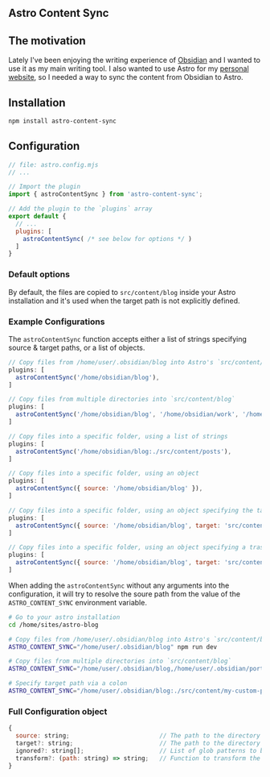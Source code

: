 ## Astro Content Sync

## The motivation
Lately I've been enjoying the writing experience of [Obsidian](https://obsidian.md/) and I wanted to use it as my main writing tool.
I also wanted to use Astro for my [personal website](https://www.falexandrou.com/), so I needed a way to sync the content from Obsidian to Astro.

## Installation

```bash
npm install astro-content-sync
```

## Configuration

```js
// file: astro.config.mjs
// ...

// Import the plugin
import { astroContentSync } from 'astro-content-sync';

// Add the plugin to the `plugins` array
export default {
  // ...
  plugins: [
    astroContentSync( /* see below for options */ )
  ]
}
```

### Default options

By default, the files are copied to `src/content/blog` inside your Astro installation and it's used when the target path is not explicitly defined.

### Example Configurations

The `astroContentSync` function accepts either a list of strings specifying source & target paths, or a list of objects.

```js
// Copy files from /home/user/.obsidian/blog into Astro's `src/content/blog` directory
plugins: [
  astroContentSync('/home/obsidian/blog'),
]

// Copy files from multiple directories into `src/content/blog`
plugins: [
  astroContentSync('/home/obsidian/blog', '/home/obsidian/work', '/home/obsidian/portfolio'),
]

// Copy files into a specific folder, using a list of strings
plugins: [
  astroContentSync('/home/obsidian/blog:./src/content/posts'),
]

// Copy files into a specific folder, using an object
plugins: [
  astroContentSync({ source: '/home/obsidian/blog' }),
]

// Copy files into a specific folder, using an object specifying the target path
plugins: [
  astroContentSync({ source: '/home/obsidian/blog', target: 'src/content/blog' }),
]

// Copy files into a specific folder, using an object specifying a trasform function and an ignore list
plugins: [
  astroContentSync({ source: '/home/obsidian/blog', target: 'src/content/blog', ignore: [/* paths to ignore */], transform: (path) => path.replace(...) }),
]
```

When adding the `astroContentSync` without any arguments into the configuration, it will try to resolve the soure path from the value of the `ASTRO_CONTENT_SYNC` environment variable.

```bash
# Go to your astro installation
cd /home/sites/astro-blog

# Copy files from /home/user/.obsidian/blog into Astro's `src/content/blog` directory
ASTRO_CONTENT_SYNC="/home/user/.obsidian/blog" npm run dev

# Copy files from multiple directories into `src/content/blog`
ASTRO_CONTENT_SYNC="/home/user/.obsidian/blog,/home/user/.obsidian/portfolio" npm run dev

# Specify target path via a colon
ASTRO_CONTENT_SYNC="/home/user/.obsidian/blog:./src/content/my-custom-path" npm run dev
```

### Full Configuration object
```js
{
  source: string;                         // The path to the directory that will be watched for changes
  target?: string;                        // The path to the directory that the sourcePath will be synced to
  ignored?: string[];                     // List of glob patterns to be ignored by the integration
  transform?: (path: string) => string;   // Function to transform the path of the file before syncing
}
```
